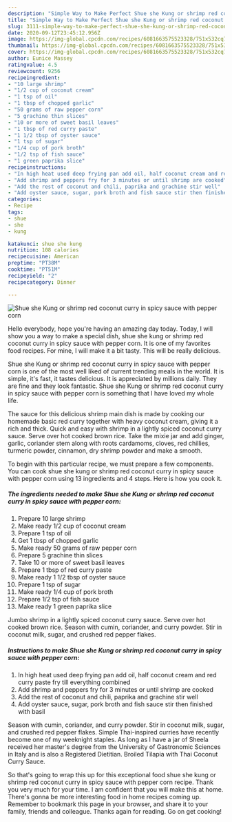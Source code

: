 ```yaml
---
description: "Simple Way to Make Perfect Shue she Kung or shrimp red coconut curry in spicy sauce with pepper corn"
title: "Simple Way to Make Perfect Shue she Kung or shrimp red coconut curry in spicy sauce with pepper corn"
slug: 3111-simple-way-to-make-perfect-shue-she-kung-or-shrimp-red-coconut-curry-in-spicy-sauce-with-pepper-corn
date: 2020-09-12T23:45:12.956Z
image: https://img-global.cpcdn.com/recipes/6081663575523328/751x532cq70/shue-she-kung-or-shrimp-red-coconut-curry-in-spicy-sauce-with-pepper-corn-recipe-main-photo.jpg
thumbnail: https://img-global.cpcdn.com/recipes/6081663575523328/751x532cq70/shue-she-kung-or-shrimp-red-coconut-curry-in-spicy-sauce-with-pepper-corn-recipe-main-photo.jpg
cover: https://img-global.cpcdn.com/recipes/6081663575523328/751x532cq70/shue-she-kung-or-shrimp-red-coconut-curry-in-spicy-sauce-with-pepper-corn-recipe-main-photo.jpg
author: Eunice Massey
ratingvalue: 4.5
reviewcount: 9256
recipeingredient:
- "10 large shrimp"
- "1/2 cup of coconut cream"
- "1 tsp of oil"
- "1 tbsp of chopped garlic"
- "50 grams of raw pepper corn"
- "5 grachine thin slices"
- "10 or more of sweet basil leaves"
- "1 tbsp of red curry paste"
- "1 1/2 tbsp of oyster sauce"
- "1 tsp of sugar"
- "1/4 cup of pork broth"
- "1/2 tsp of fish sauce"
- "1 green paprika slice"
recipeinstructions:
- "In high heat used deep frying pan add oil, half coconut cream and red curry paste fry till everything combined"
- "Add shrimp and peppers fry for 3 minutes or until shrimp are cooked"
- "Add the rest of coconut and chili, paprika and grachine stir well"
- "Add oyster sauce, sugar, pork broth and fish sauce stir then finished with basil"
categories:
- Recipe
tags:
- shue
- she
- kung

katakunci: shue she kung 
nutrition: 108 calories
recipecuisine: American
preptime: "PT38M"
cooktime: "PT51M"
recipeyield: "2"
recipecategory: Dinner

---
```



![Shue she Kung or shrimp red coconut curry in spicy sauce with pepper corn](https://img-global.cpcdn.com/recipes/6081663575523328/751x532cq70/shue-she-kung-or-shrimp-red-coconut-curry-in-spicy-sauce-with-pepper-corn-recipe-main-photo.jpg)

Hello everybody, hope you're having an amazing day today. Today, I will show you a way to make a special dish, shue she kung or shrimp red coconut curry in spicy sauce with pepper corn. It is one of my favorites food recipes. For mine, I will make it a bit tasty. This will be really delicious.

Shue she Kung or shrimp red coconut curry in spicy sauce with pepper corn is one of the most well liked of current trending meals in the world. It is simple, it's fast, it tastes delicious. It is appreciated by millions daily. They are fine and they look fantastic. Shue she Kung or shrimp red coconut curry in spicy sauce with pepper corn is something that I have loved my whole life.

The sauce for this delicious shrimp main dish is made by cooking our homemade basic red curry together with heavy coconut cream, giving it a rich and thick. Quick and easy with shrimp in a lightly spiced coconut curry sauce. Serve over hot cooked brown rice. Take the mixie jar and add ginger, garlic, coriander stem along with roots cardamoms, cloves, red chillies, turmeric powder, cinnamon, dry shrimp powder and make a smooth.


To begin with this particular recipe, we must prepare a few components. You can cook shue she kung or shrimp red coconut curry in spicy sauce with pepper corn using 13 ingredients and 4 steps. Here is how you cook it.

<!--inarticleads1-->

##### The ingredients needed to make Shue she Kung or shrimp red coconut curry in spicy sauce with pepper corn:

1. Prepare 10 large shrimp
1. Make ready 1/2 cup of coconut cream
1. Prepare 1 tsp of oil
1. Get 1 tbsp of chopped garlic
1. Make ready 50 grams of raw pepper corn
1. Prepare 5 grachine thin slices
1. Take 10 or more of sweet basil leaves
1. Prepare 1 tbsp of red curry paste
1. Make ready 1 1/2 tbsp of oyster sauce
1. Prepare 1 tsp of sugar
1. Make ready 1/4 cup of pork broth
1. Prepare 1/2 tsp of fish sauce
1. Make ready 1 green paprika slice


Jumbo shrimp in a lightly spiced coconut curry sauce. Serve over hot cooked brown rice. Season with cumin, coriander, and curry powder. Stir in coconut milk, sugar, and crushed red pepper flakes. 

<!--inarticleads2-->

##### Instructions to make Shue she Kung or shrimp red coconut curry in spicy sauce with pepper corn:

1. In high heat used deep frying pan add oil, half coconut cream and red curry paste fry till everything combined
1. Add shrimp and peppers fry for 3 minutes or until shrimp are cooked
1. Add the rest of coconut and chili, paprika and grachine stir well
1. Add oyster sauce, sugar, pork broth and fish sauce stir then finished with basil


Season with cumin, coriander, and curry powder. Stir in coconut milk, sugar, and crushed red pepper flakes. Simple Thai-inspired curries have recently become one of my weeknight staples. As long as I have a jar of Sheela received her master&#39;s degree from the University of Gastronomic Sciences in Italy and is also a Registered Dietitian. Broiled Tilapia with Thai Coconut Curry Sauce. 

So that's going to wrap this up for this exceptional food shue she kung or shrimp red coconut curry in spicy sauce with pepper corn recipe. Thank you very much for your time. I am confident that you will make this at home. There's gonna be more interesting food in home recipes coming up. Remember to bookmark this page in your browser, and share it to your family, friends and colleague. Thanks again for reading. Go on get cooking!
